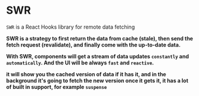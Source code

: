 # SWR

`SWR` is a React Hooks library for remote data fetching

**SWR is a strategy to first return the data from cache (stale), then send the fetch request (revalidate), and finally come with the up-to-date data.**

**With SWR, components will get a stream of data updates `constantly` and `automatically`.
And the UI will be always `fast` and `reactive`.**

**it will show you the cached version of data if it has it, and in the background it's going to fetch the new version once it gets it, it has a lot of built in support, for example `suspense`**
